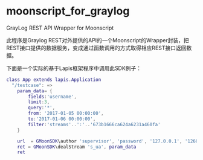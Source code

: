# moonscript_for_graylog
GrayLog REST API Wrapper for Moonscript


此程序是Graylog REST对外提供的API的一个Moonscript的Wrapper封装，把REST接口提供的数据服务，变成通过函数调用的方式取得相应REST接口返回数据。


下面是一个实际的基于Lapis框架程序中调用此SDK例子：

```lua
class App extends lapis.Application
  "/testcase": =>
    param_data= {
        fields:'username',
        limit:3,
        query:'*',
        from: '2017-01-05 00:00:00',
        to:'2017-01-06 00:00:00',
        filter:'streams'..':'..'673b1666ca624a6231a460fa'
    }

    url  = GMoonSDK\author 'supervisor', 'password', '127.0.0.1', '12600'
    ret = GMoonSDK\dealStream 's_ua', param_data
    ret
```    
